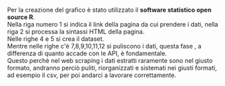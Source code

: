 Per la creazione del grafico è stato utilizzato il **software statistico open source R**.    
Nella riga numero 1 si indica il link della pagina da cui prendere i dati,  nella riga 2 si processa la sintassi HTML della pagina.  
Nelle righe 4 e 5 si crea il dataset.  
Mentre nelle righe c'è 7,8,9,10,11,12  si puliscono i dati, questa fase , a differenza di quanto accade con le API, è fondamentale.  
Questo perchè nel web scraping i dati estratti raramente sono nel giusto formato, andranno perciò puliti, riorganizzati e sistemati nei giusti formati, ad esempio il csv, per poi andarci a lavorare correttamente.  

